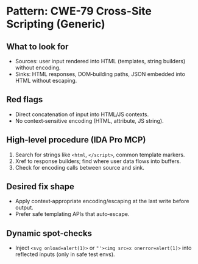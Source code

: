 # Pattern: CWE-79 Cross-Site Scripting (Generic)

## What to look for
- Sources: user input rendered into HTML (templates, string builders) without encoding.
- Sinks: HTML responses, DOM‑building paths, JSON embedded into HTML without escaping.

## Red flags
- Direct concatenation of input into HTML/JS contexts.
- No context‑sensitive encoding (HTML, attribute, JS string).

## High‑level procedure (IDA Pro MCP)
1) Search for strings like `<html`, `</script>`, common template markers.
2) Xref to response builders; find where user data flows into buffers.
3) Check for encoding calls between source and sink.

## Desired fix shape
- Apply context‑appropriate encoding/escaping at the last write before output.
- Prefer safe templating APIs that auto‑escape.

## Dynamic spot‑checks
- Inject `<svg onload=alert(1)>` or `"'><img src=x onerror=alert(1)>` into reflected inputs (only in safe test envs).

